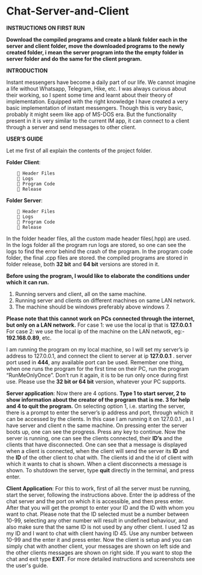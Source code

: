 # Chat-Server-and-Client

**INSTRUCTIONS ON FIRST RUN**

**Download the compiled programs and create a blank folder each in the server and client folder, move the downloaded programs to the newly created folder, i mean the server program into the the empty folder in server folder and do the same for the client program.**

**INTRODUCTION**

Instant messengers have become a daily part of our life. We cannot imagine a life without Whatsapp, Telegram, Hike, etc. I was always curious about their working, so I spent some time and learnt about their theory of implementation. Equipped with the right knowledge I have created a very basic implementation of instant messengers.
Though this is very basic, probably it might seem like app of MS-DOS era. But the functionality present in it is very similar to the current IM app, it can connect to a client through a server and send messages to other client. 
 
**USER’S GUIDE**

Let me first of all explain the contents of the project folder.

**Folder Client**:
        
         Header Files
         Logs
         Program Code
         Release
        
**Folder Server**:
        
         Header Files
         Logs
         Program Code
         Release
        
In the folder header files, all the custom made header files(.hpp) are used. In the logs folder all the program run logs are stored, so one can see the logs to find the error behind the crash of the program. In the program code folder, the final .cpp files are stored.
the compiled programs are stored in folder release, both **32 bit** and **64 bit** versions are stored in it.

**Before using the program, I would like to elaborate the conditions under which it can run.**
1.	Running servers and client, all on the same machine.
2.	Running server and clients on different machines on same LAN network.
3.  The machine should be windows preferably above windows 7.

**Please note that this cannot work on PCs connected through the internet, but only on a LAN network.**
For case 1: we use the local ip that is **127.0.0.1**
For case 2: we use the local ip of the machine on the LAN netwotk, eg:- **192.168.0.89**, etc.

I am running the program on my local machine, so I will set my server’s ip address to 127.0.0.1, and connect the client to server at ip **127.0.0.1** . server port used in **444**, any available port can be used.
Remember one thing, when one runs the program for the first time on their PC, run the program “RunMeOnlyOnce”. Don’t run it again, it is to be run only once during first use. Please use the **32 bit or 64 bit** version, whatever your PC supports.

**Server application**:
Now there are 4 options. **Type 1 to start server, 2 to show information about the creator of the program that is me. 3 for help and 4 to quit the program.** 
On selecting option 1, i.e. starting the server, there is a prompt to enter the server’s ip address and port, through which it can be accessed by the clients. In this case I am running it on 127.0.0.1 , as I have server and client n  the same machine.
On pressing enter the server boots up, one can see the progress. Press any key to continue.
Now the server is running, one can see the clients connected, their **ID’s** and the clients that have disconnected.
One can see that a message is displayed when a client is connected, when the client will send the server its **ID** and the **ID** of the other client to chat with.
The clients id and the id of client with which it wants to chat is shown. When a client disconnects a message is shown.
To shutdown the server, type **quit** directly in the terminal, and press enter.

**Client Application**:
For this to work, first of all the server must be running, start the server, following the instructions above.
Enter the ip address of the chat server and the port on which it is accessible, and then press enter. After that you will get the prompt to enter your ID and the ID with whom you want to chat.
Please note that the ID selected must be a number between 10-99, selecting any other number will result in undefined behaviour, and also make sure that the same ID is not used by any other client. I used 12 as my ID and I want to chat with client having ID 45.
Use any number between 10-99 and the enter it and press enter.
Now the client is setup and you can simply chat with another client, your messages are shown on left side and the other clients messages are shown on right side. If you want to stop the chat and exit type **EXIT**.
For more detailed instructions and screenshots see the user's guide.
